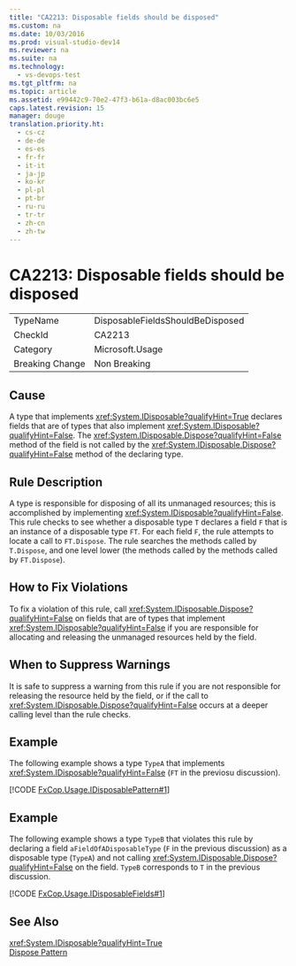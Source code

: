 ```yaml
---
title: "CA2213: Disposable fields should be disposed"
ms.custom: na
ms.date: 10/03/2016
ms.prod: visual-studio-dev14
ms.reviewer: na
ms.suite: na
ms.technology: 
  - vs-devops-test
ms.tgt_pltfrm: na
ms.topic: article
ms.assetid: e99442c9-70e2-47f3-b61a-d8ac003bc6e5
caps.latest.revision: 15
manager: douge
translation.priority.ht: 
  - cs-cz
  - de-de
  - es-es
  - fr-fr
  - it-it
  - ja-jp
  - ko-kr
  - pl-pl
  - pt-br
  - ru-ru
  - tr-tr
  - zh-cn
  - zh-tw
---
```

# CA2213: Disposable fields should be disposed
|||  
|-|-|  
|TypeName|DisposableFieldsShouldBeDisposed|  
|CheckId|CA2213|  
|Category|Microsoft.Usage|  
|Breaking Change|Non Breaking|  
  
## Cause  
 A type that implements <xref:System.IDisposable?qualifyHint=True> declares fields that are of types that also implement <xref:System.IDisposable?qualifyHint=False>. The <xref:System.IDisposable.Dispose?qualifyHint=False> method of the field is not called by the <xref:System.IDisposable.Dispose?qualifyHint=False> method of the declaring type.  
  
## Rule Description  
 A type is responsible for disposing of all its unmanaged resources; this is accomplished by implementing <xref:System.IDisposable?qualifyHint=False>. This rule checks to see whether a disposable type `T` declares a field `F` that is an instance of a disposable type `FT`. For each field `F`, the rule attempts to locate a call to `FT.Dispose`. The rule searches the methods called by `T.Dispose`, and one level lower (the methods called by the methods called by `FT.Dispose`).  
  
## How to Fix Violations  
 To fix a violation of this rule, call <xref:System.IDisposable.Dispose?qualifyHint=False> on fields that are of types that implement <xref:System.IDisposable?qualifyHint=False> if you are responsible for allocating and releasing the unmanaged resources held by the field.  
  
## When to Suppress Warnings  
 It is safe to suppress a warning from this rule if you are not responsible for releasing the resource held by the field, or if the call to <xref:System.IDisposable.Dispose?qualifyHint=False> occurs at a deeper calling level than the rule checks.  
  
## Example  
 The following example shows a type `TypeA` that implements <xref:System.IDisposable?qualifyHint=False> (`FT` in the previosu discussion).  
  
 [!CODE [FxCop.Usage.IDisposablePattern#1](../CodeSnippet/VS_Snippets_CodeAnalysis/FxCop.Usage.IDisposablePattern#1)]  
  
## Example  
 The following example shows a type `TypeB` that violates this rule by declaring a field `aFieldOfADisposableType` (`F` in the previous discussion) as a disposable type (`TypeA`) and not calling <xref:System.IDisposable.Dispose?qualifyHint=False> on the field. `TypeB` corresponds to `T` in the previous discussion.  
  
 [!CODE [FxCop.Usage.IDisposableFields#1](../CodeSnippet/VS_Snippets_CodeAnalysis/FxCop.Usage.IDisposableFields#1)]  
  
## See Also  
 <xref:System.IDisposable?qualifyHint=True>   
 [Dispose Pattern](../Topic/Dispose%20Pattern.md)